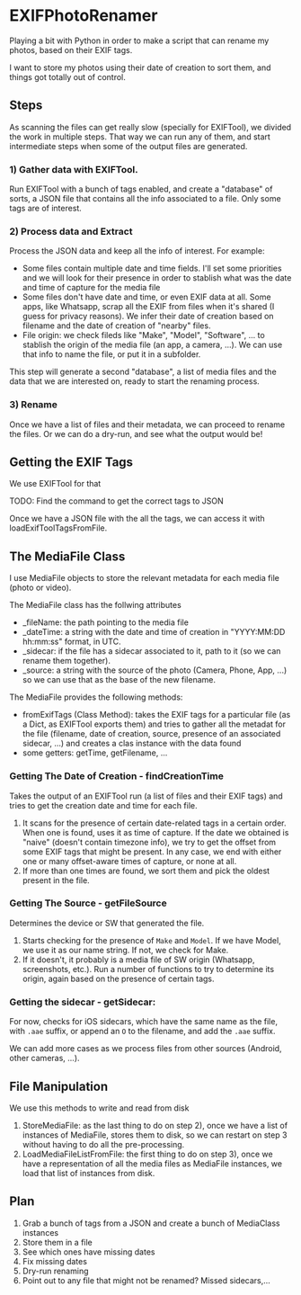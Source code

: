 # EXIFPhotoRenamer

Playing a bit with Python in order to make a script that can rename my photos, based on their EXIF tags.

I want to store my photos using their date of creation to sort them, and things got totally out of control.

## Steps

As scanning the files can get really slow (specially for EXIFTool), we divided the work in multiple steps. That way we can run any of them, and start intermediate steps when some of the output files are generated.

### 1) Gather data with EXIFTool.

Run EXIFTool with a bunch of tags enabled, and create a "database" of sorts, a JSON file that contains all the info associated to a file. Only some tags are of interest.

### 2) Process data and Extract

Process the JSON data and keep all the info of interest. For example:

* Some files contain multiple date and time fields. I'll set some priorities and we will look for their presence in order to stablish what was the date and time of capture for the media file
* Some files don't have date and time, or even EXIF data at all. Some apps, like Whatsapp, scrap all the EXIF from files when it's shared (I guess for privacy reasons). We infer their date of creation based on filename and the date of creation of "nearby" files.
* File origin: we check fileds like "Make", "Model", "Software", ... to stablish the origin of the media file (an app, a camera, ...). We can use that info to name the file, or put it in a subfolder.

This step will generate a second "database", a list of media files and the data that we are interested on, ready to start the renaming process.

### 3) Rename

Once we have a list of files and their metadata, we can proceed to rename the files. Or we can do a dry-run, and see what the output would be!

## Getting the EXIF Tags

We use EXIFTool for that

TODO: Find the command to get the correct tags to JSON

Once we have a JSON file with the all the tags, we can access it with loadExifToolTagsFromFile.

## The MediaFile Class

I use MediaFile objects to store the relevant metadata for each media file (photo or video).

The MediaFile class has the follwing attributes

* _fileName: the path pointing to the media file
* _dateTime: a string with the date and time of creation in "YYYY:MM:DD hh:mm:ss" format, in UTC.
* _sidecar: if the file has a sidecar associated to it, path to it (so we can rename them together).
* _source: a string with the source of the photo (Camera, Phone, App, ...) so we can use that as the base of the new filename.

The MediaFile provides the following methods:

* fromExifTags (Class Method): takes the EXIF tags for a particular file (as a Dict, as EXIFTool exports them) and tries to gather all the metadat for the file (filename, date of creation, source, presence of an associated sidecar, ...) and creates a clas instance with the data found
* some getters: getTime, getFilename, ...

### Getting The Date of Creation - findCreationTime

Takes the output of an EXIFTool run (a list of files and their EXIF tags) and tries to get the creation date and time for each file.

1) It scans for the presence of certain date-related tags in a certain order. When one is found, uses it as time of capture. If the date we obtained is "naive" (doesn't contain timezone info), we try to get the offset from some EXIF tags that might be present. In any case, we end with either one or many offset-aware times of capture, or none at all.
1) If more than one times are found, we sort them and pick the oldest present in the file.

### Getting The Source - getFileSource

Determines the device or SW that generated the file.

1) Starts checking for the presence of `Make` and `Model`. If we have Model, we use it as our name string. If not, we check for Make.
1) If it doesn't, it probably is a media file of SW origin (Whatsapp, screenshots, etc.). Run a number of functions to try to determine its origin, again based on the presence of certain tags.


### Getting the sidecar - getSidecar:

For now, checks for iOS sidecars, which have the same name as the file, with `.aae` suffix, or append an `O` to the filename, and add the `.aae` suffix.

We can add more cases as we process files from other sources (Android, other cameras, ...).


## File Manipulation

We use this methods to write and read from disk

1) StoreMediaFile: as the last thing to do on step 2), once we have a list of instances of MediaFile, stores them to disk, so we can restart on step 3 without having to do all the pre-processing.
1) LoadMediaFileListFromFile: the first thing to do on step 3), once we have a representation of all the media files as MediaFile instances, we load that list of instances from disk.


## Plan

1) Grab a bunch of tags from a JSON and create a bunch of MediaClass instances
2) Store them in a file
3) See which ones have missing dates
4) Fix missing dates
5) Dry-run renaming
6) Point out to any file that might not be renamed? Missed sidecars,...